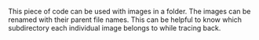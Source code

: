 This piece of code can be used with images in a folder.
The images can be renamed with their parent file names.
This can be helpful to know which subdirectory each individual image belongs to while tracing back.

